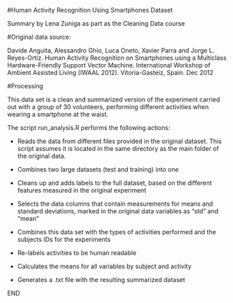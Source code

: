 
#Human Activity Recognition Using Smartphones Dataset

Summary by Lena Zuniga as part as the Cleaning Data course 



#Original data source:

Davide Anguita, Alessandro Ghio, Luca Oneto, Xavier Parra and Jorge L. Reyes-Ortiz. Human Activity Recognition on Smartphones using a Multiclass Hardware-Friendly Support Vector Machine. International Workshop of Ambient Assisted Living (IWAAL 2012). Vitoria-Gasteiz, Spain. Dec 2012

#Processing

This data set is a clean and summarized version of the experiment carried out with a group of 30 volunteers, performing different activities when wearing a smartphone at the waist.

The script run_analysis.R  performs the following actions:

* Reads the data from different files provided in the original dataset.  This script assumes it is located in the same directory as the main folder of the original data.

* Combines two large datasets (test and training) into one

* Cleans up and adds labels to the full dataset, based on the different features measured in the original experiment

* Selects the data columns that contain measurements for means and standard deviations, marked in the original data variables as “std” and “mean”

* Combines this data set with the types of activities performed and the subjects IDs for the experiments

* Re-labels activities to be human readable

* Calculates the means for all variables by subject and activity

* Generates a .txt file with the resulting summarized dataset

END


